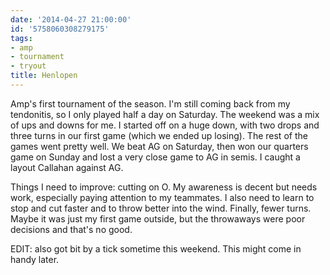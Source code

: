 ```yaml
---
date: '2014-04-27 21:00:00'
id: '5758060308279175'
tags:
- amp
- tournament
- tryout
title: Henlopen
---
```


Amp's first tournament of the season. I'm still coming back from my tendonitis, so I only played half a day on Saturday. The weekend was a mix of ups and downs for me. I started off on a huge down, with two drops and three turns in our first game (which we ended up losing). The rest of the games went pretty well. We beat AG on Saturday, then won our quarters game on Sunday and lost a very close game to AG in semis. I caught a layout Callahan against AG.

Things I need to improve: cutting on O. My awareness is decent but needs work, especially paying attention to my teammates. I also need to learn to stop and cut faster and to throw better into the wind. Finally, fewer turns. Maybe it was just my first game outside, but the throwaways were poor decisions and that's no good.

EDIT: also got bit by a tick sometime this weekend. This might come in handy later.
